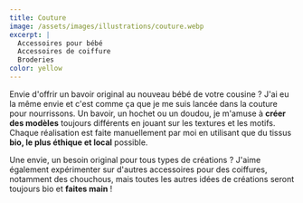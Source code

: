 ```yaml
---
title: Couture	
image: /assets/images/illustrations/couture.webp
excerpt: |
  Accessoires pour bébé  
  Accessoires de coiffure  
  Broderies
color: yellow
---
```

Envie d'offrir un bavoir original au nouveau bébé de votre cousine ? J'ai eu la même envie et c'est comme ça que je me suis lancée dans la couture pour nourrissons. Un bavoir, un hochet ou un doudou, je m'amuse à **créer des modèles** toujours différents en jouant sur les textures et les motifs. Chaque réalisation est faite manuellement par moi en utilisant que du tissus **bio, le plus éthique et local** possible.

Une envie, un besoin original pour tous types de créations ? J'aime également expérimenter sur d'autres accessoires pour des coiffures, notamment des chouchous, mais toutes les autres idées de créations seront toujours bio et **faites main** !